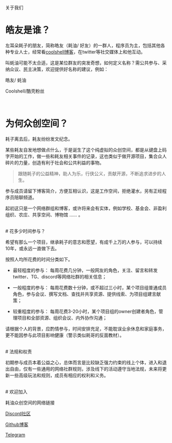 关于我们

# 皓友是谁？

左耳朵耗子的朋友，简称皓友（耗油/ 好友）的一群人，程序员为主，包括其他各种专业人士，经常看[coolshell博客](https://coolshell.cn/)，在twitter等社交媒体上和他互动。

叫蚝油可能不太合适，这是某位群友的突发奇想，如何定义名称？需公共参与、采纳众议、民主决策，欢迎提供好名称的建议，例如：

皓友/ 蚝油

Coolshell/酷壳粉丝

<br>

# 为何众创空间？

耗子离去后，耗友纷纷发文纪念。

某些耗友自发地想做点什么，于是诞生了这个纯虚拟的众创空间，都是从键盘上码字开始的工作，做一些和耗友相关事件的记录，这也类似于做开源项目，集合众人碎片的力量，创造有利于社会和公共利益的事物。

> 跟随耗子的公益精神，助人为乐，行侠公义，贡献开源，不断追求进步的人生。

参与成员请留下博客简介，方便互相认识，这是工作空间，拒绝灌水，另有正经程序员陪聊频道。

起初这只是一个网络群组和博客，或许将来会有实体，例如学校、基金会、非盈利组织、农庄、共享空间、博物馆 …… 。

<br>
# 花多少时间参与？

希望有那么一个项目，继承耗子的意志和愿望，有成千上万的人参与，可以持续10年，或永远一直做下去。

按照人均所花费的时间分类如下。

- 最轻程度的参与：
每周花费几分钟，一般网友的角色，关注、留言和转发 twitter、TG、discord等网络社群的相关信息；

- 一般程度的参与：
每周花费数十分钟，或不超过三小时，某个项目组普通成员角色，参与会议、撰写文档、查找并共享资源、提供线索、为项目组建言献策；

- 较重程度的参与：
每周花费3-20小时，某个项目组的owner创建者角色，管理项目和全部资源、组织会议、内外协作沟通；

请根据个人的背景，应酌情参与，时间安排充足，不能耽误业余休息和家庭事务，更不能因参与此项目影响健康（警示类似耗哥的反面教材）。


<br>
# 法规和权责

初期参与成员本着公益之心，总体而言是比较缺乏强力约束的线上个体，进入和退出自由，仅有一些通用的网络社群规则，涉及线下的活动遵守当地法规，未来将更新一些高级玩法和规则，成员有相应的权利和义务。

<br>
# 欢迎加入

耗油众创空间的网络链接

[Discord社区](https://discord.gg/hmJPNEN9G)

[Github博客](https://coolshellx.github.io)

[Telegram](https://t.me/+1eOAd0h5ZI9mMmU1)
